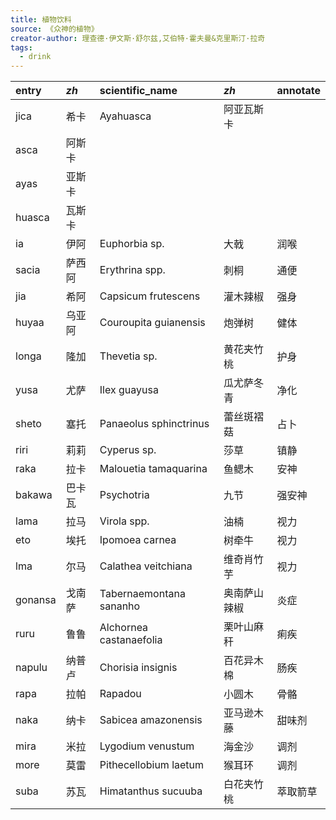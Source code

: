 ```yaml
---
title: 植物饮料
source: 《众神的植物》
creator-author: 理查德·伊文斯·舒尔兹,艾伯特·霍夫曼&克里斯汀·拉奇
tags:
  - drink
---
```


| entry   | _zh_ | scientific_name         | _zh_   | annotate |
| :------ | :--- | :---------------------- | :----- | :------- |
| jica    | 希卡   | Ayahuasca               | 阿亚瓦斯卡  |          |
| asca    | 阿斯卡  |                         |        |          |
| ayas    | 亚斯卡  |                         |        |          |
| huasca  | 瓦斯卡  |                         |        |          |
| ia      | 伊阿   | Euphorbia sp.           | 大戟     | 润喉       |
| sacia   | 萨西阿  | Erythrina spp.          | 刺桐     | 通便       |
| jia     | 希阿   | Capsicum frutescens     | 灌木辣椒   | 强身       |
| huyaa   | 乌亚阿  | Couroupita guianensis   | 炮弹树    | 健体       |
| longa   | 隆加   | Thevetia sp.            | 黄花夹竹桃  | 护身       |
| yusa    | 尤萨   | Ilex guayusa            | 瓜尤萨冬青  | 净化       |
| sheto   | 塞托   | Panaeolus sphinctrinus  | 蕾丝斑褶菇  | 占卜       |
| riri    | 莉莉   | Cyperus sp.             | 莎草     | 镇静       |
| raka    | 拉卡   | Malouetia tamaquarina   | 鱼鳃木    | 安神       |
| bakawa  | 巴卡瓦  | Psychotria              | 九节     | 强安神      |
| lama    | 拉马   | Virola spp.             | 油楠     | 视力       |
| eto     | 埃托   | Ipomoea carnea          | 树牵牛    | 视力       |
| lma     | 尔马   | Calathea veitchiana     | 维奇肖竹芋  | 视力       |
| gonansa | 戈南萨  | Tabernaemontana sananho | 奥南萨山辣椒 | 炎症       |
| ruru    | 鲁鲁   | Alchornea castanaefolia | 栗叶山麻秆  | 痢疾       |
| napulu  | 纳普卢  | Chorisia insignis       | 百花异木棉  | 肠疾       |
| rapa    | 拉帕   | Rapadou                 | 小圆木    | 骨骼       |
| naka    | 纳卡   | Sabicea amazonensis     | 亚马逊木藤  | 甜味剂      |
| mira    | 米拉   | Lygodium venustum       | 海金沙    | 调剂       |
| more    | 莫雷   | Pithecellobium laetum   | 猴耳环    | 调剂       |
| suba    | 苏瓦   | Himatanthus sucuuba     | 白花夹竹桃  | 萃取箭草     |
